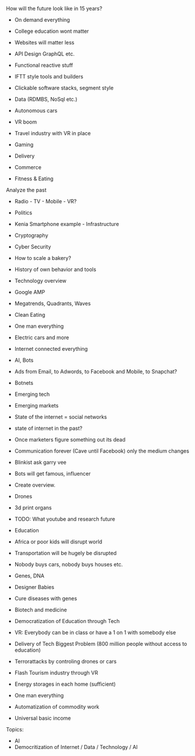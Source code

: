 How will the future look like in 15 years?

- On demand everything
- College education wont matter

- Websites will matter less
- API Design GraphQL etc.

- Functional reactive stuff
- IFTT style tools and builders

- Clickable software stacks, segment style
- Data (RDMBS, NoSql etc.)

- Autonomous cars
- VR boom

- Travel industry with VR in place
- Gaming

- Delivery
- Commerce

- Fitness & Eating

Analyze the past

- Radio - TV - Mobile - VR?

- Politics
- Kenia Smartphone example - Infrastructure

- Cryptography
- Cyber Security

- How to scale a bakery?
- History of own behavior and tools

- Technology overview
- Google AMP
- Megatrends, Quadrants, Waves

- Clean Eating
- One man everything
- Electric cars and more
- Internet connected everything
- AI, Bots
- Ads from Email, to Adwords, to Facebook and Mobile, to Snapchat?

- Botnets
- Emerging tech
- Emerging markets
- State of the internet = social networks
- state of internet in the past?
- Once marketers figure something out its dead
- Communication forever (Cave until Facebook) only the medium changes

- Blinkist ask garry vee
- Bots will get famous, influencer

- Create overview.
- Drones
- 3d print organs
- TODO: What youtube and research future
- Education
- Africa or poor kids will disrupt world
- Transportation will be hugely be disrupted
- Nobody buys cars, nobody buys houses etc.

- Genes, DNA
- Designer Babies
- Cure diseases with genes
- Biotech and medicine

- Democratization of Education through Tech
- VR: Everybody can be in class or have a 1 on 1 with somebody else
- Delivery of Tech Biggest Problem (800 million people without access to education)

- Terrorattacks by controling drones or cars

- Flash Tourism industry through VR
- Energy storages in each home (sufficient)

- One man everything
- Automatization of commodity work
- Universal basic income

Topics:

- AI
- Democritization of Internet / Data / Technology / AI
